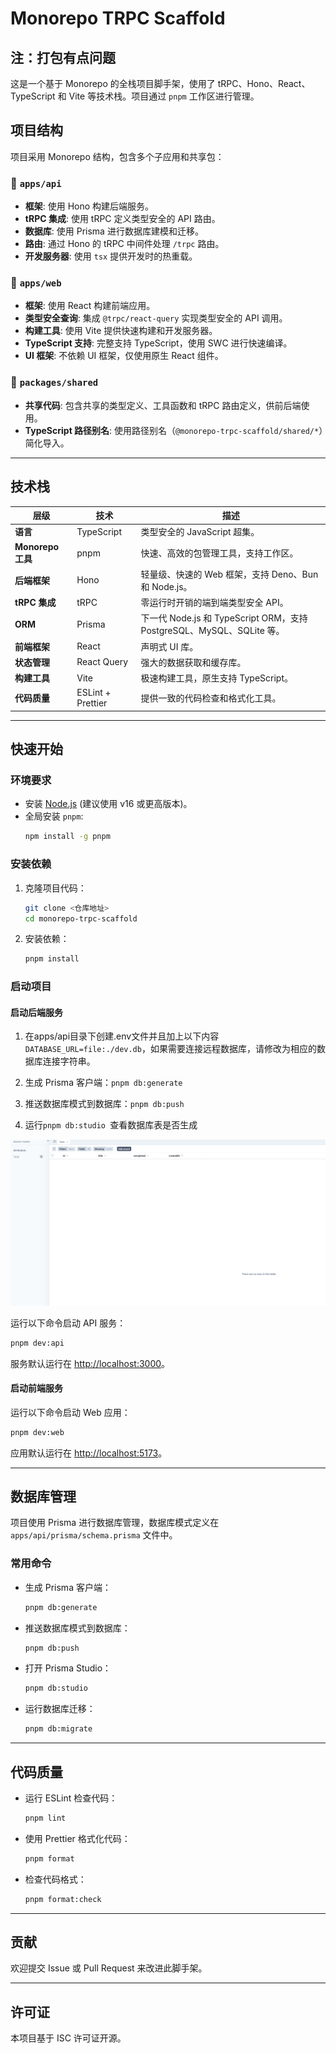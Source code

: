 # Monorepo TRPC Scaffold

## 注：打包有点问题

这是一个基于 Monorepo 的全栈项目脚手架，使用了 tRPC、Hono、React、TypeScript 和 Vite 等技术栈。项目通过 `pnpm` 工作区进行管理。

## 项目结构

项目采用 Monorepo 结构，包含多个子应用和共享包：

### 📁 `apps/api`

- **框架**: 使用 Hono 构建后端服务。
- **tRPC 集成**: 使用 tRPC 定义类型安全的 API 路由。
- **数据库**: 使用 Prisma 进行数据库建模和迁移。
- **路由**: 通过 Hono 的 tRPC 中间件处理 `/trpc` 路由。
- **开发服务器**: 使用 `tsx` 提供开发时的热重载。

### 📁 `apps/web`

- **框架**: 使用 React 构建前端应用。
- **类型安全查询**: 集成 `@trpc/react-query` 实现类型安全的 API 调用。
- **构建工具**: 使用 Vite 提供快速构建和开发服务器。
- **TypeScript 支持**: 完整支持 TypeScript，使用 SWC 进行快速编译。
- **UI 框架**: 不依赖 UI 框架，仅使用原生 React 组件。

### 📁 `packages/shared`

- **共享代码**: 包含共享的类型定义、工具函数和 tRPC 路由定义，供前后端使用。
- **TypeScript 路径别名**: 使用路径别名（`@monorepo-trpc-scaffold/shared/*`）简化导入。

---

## 技术栈

| 层级              | 技术              | 描述                                                                  |
| ----------------- | ----------------- | --------------------------------------------------------------------- |
| **语言**          | TypeScript        | 类型安全的 JavaScript 超集。                                          |
| **Monorepo 工具** | pnpm              | 快速、高效的包管理工具，支持工作区。                                  |
| **后端框架**      | Hono              | 轻量级、快速的 Web 框架，支持 Deno、Bun 和 Node.js。                  |
| **tRPC 集成**     | tRPC              | 零运行时开销的端到端类型安全 API。                                    |
| **ORM**           | Prisma            | 下一代 Node.js 和 TypeScript ORM，支持 PostgreSQL、MySQL、SQLite 等。 |
| **前端框架**      | React             | 声明式 UI 库。                                                        |
| **状态管理**      | React Query       | 强大的数据获取和缓存库。                                              |
| **构建工具**      | Vite              | 极速构建工具，原生支持 TypeScript。                                   |
| **代码质量**      | ESLint + Prettier | 提供一致的代码检查和格式化工具。                                      |

---

## 快速开始

### 环境要求

- 安装 [Node.js](https://nodejs.org/) (建议使用 v16 或更高版本)。
- 全局安装 `pnpm`:
  ```sh
  npm install -g pnpm
  ```

### 安装依赖

1. 克隆项目代码：

   ```sh
   git clone <仓库地址>
   cd monorepo-trpc-scaffold
   ```

2. 安装依赖：
   ```sh
   pnpm install
   ```

### 启动项目

#### 启动后端服务

1. 在apps/api目录下创建.env文件并且加上以下内容`DATABASE_URL=file:./dev.db`，如果需要连接远程数据库，请修改为相应的数据库连接字符串。

2. 生成 Prisma 客户端：`pnpm db:generate`

3. 推送数据库模式到数据库：`pnpm db:push`

4. 运行`pnpm db:studio `查看数据库表是否生成

![](./docs/Snipaste_2025-06-02_20-02-51.png)

运行以下命令启动 API 服务：

```sh
pnpm dev:api
```

服务默认运行在 [http://localhost:3000](http://localhost:3000)。

#### 启动前端服务

运行以下命令启动 Web 应用：

```sh
pnpm dev:web
```

应用默认运行在 [http://localhost:5173](http://localhost:5173)。

---

## 数据库管理

项目使用 Prisma 进行数据库管理，数据库模式定义在 `apps/api/prisma/schema.prisma` 文件中。

### 常用命令

- 生成 Prisma 客户端：

  ```sh
  pnpm db:generate
  ```

- 推送数据库模式到数据库：

  ```sh
  pnpm db:push
  ```

- 打开 Prisma Studio：

  ```sh
  pnpm db:studio
  ```

- 运行数据库迁移：
  ```sh
  pnpm db:migrate
  ```

---

## 代码质量

- 运行 ESLint 检查代码：

  ```sh
  pnpm lint
  ```

- 使用 Prettier 格式化代码：

  ```sh
  pnpm format
  ```

- 检查代码格式：
  ```sh
  pnpm format:check
  ```

---

## 贡献

欢迎提交 Issue 或 Pull Request 来改进此脚手架。

---

## 许可证

本项目基于 ISC 许可证开源。

